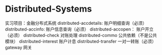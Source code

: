 # Distributed-Systems
实习项目：金融分布式系统
distributed-accdetails: 账户明细查询（必须）
          distributed-accinfo:    账户信息查询（必须）
          distributed-accopen：   账户开立（必须）
          distributed-check       对账处理
          distributed-commo     公共依赖（不是公共模块）
          distributed-interest  账户计息
          distributed-transfer 一对一转账（必须）
          gateway 网关